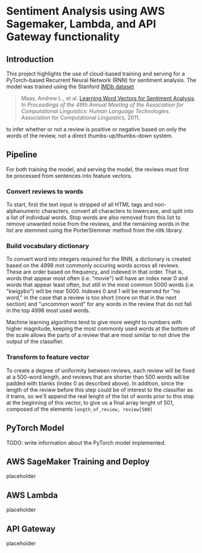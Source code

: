 # Sentiment Analysis using AWS Sagemaker, Lambda, and API Gateway functionality

## Introduction

This project highlights the use of cloud-based training and serving for a PyTorch-based Recurrent Neural Network (RNN) for sentiment analysis. The model was trained using the Stanford [IMDb dataset](http://ai.stanford.edu/~amaas/data/sentiment/)

> Maas, Andrew L., et al. [Learning Word Vectors for Sentiment Analysis](http://ai.stanford.edu/~amaas/data/sentiment/). In _Proceedings of the 49th Annual Meeting of the Association for Computational Linguistics: Human Language Technologies_. Association for Computational Linguistics, 2011.

to infer whether or not a review is positive or negative based on only the words of the review, not a direct thumbs-up/thumbs-down system.

## Pipeline

For both training the model, and serving the model, the reviews must first be processed from sentences into feature vectors.

### Convert reviews to words

To start, first the text input is stripped of all HTML tags and non-alphanumeric characters, convert all characters to lowercase, and split into a list of individual words. Stop words are also removed from this list to remove unwanted noise from the reviews, and the remaining words in the list are stemmed using the PorterStemmer method from the nltk library.

### Build vocabulary dictionary

To convert word into integers required for the RNN, a dictionary is created based on the 4998 mot commonly occuring words across all reviews. These are order based on frequency, and indexed in that order. That is, words that appear most often (i.e. "movie") will have an index near 0 and words that appear least often, but still in the most common 5000 words (i.e. "kwigybo") will be near 5000. Indexes 0 and 1 will be reserved for "no word," in the case that a review is too short (more on that in the next section) and "uncommon word" for any words in the review that do not fall in the top 4998 most used words.

Machine learning algorithms tend to give more weight to numbers with higher magnitude, keeping the most commonly used words at the bottom of the scale allows the parts of a review that are most similar to not drive the output of the classifier.

### Transform to feature vector

To create a degree of uniformity between reviews, each review will be fixed at a 500-word length, and reviews that are shorter than 500 words will be padded with blanks (index 0 as described above). In addition, since the length of the review before this step could be of interest to the classifier as it trains, so we'll append the real lenght of the list of words prior to this step at the beginning of this vector, to give us a final array lenght of 501, composed of the elements `length_of_review, review[500]`

## PyTorch Model

TODO: write information about the PyTorch model implemented.

## AWS SageMaker Training and Deploy

placeholder

## AWS Lambda

placeholder

## API Gateway

placeholder
